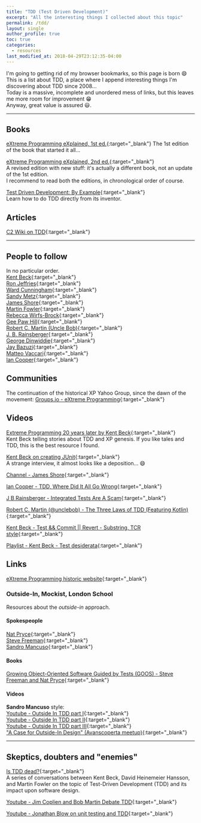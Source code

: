 ```yaml
---
title: "TDD (Test Driven Development)"
excerpt: "All the interesting things I collected about this topic"
permalink: /tdd/
layout: single
author_profile: true
toc: true
categories:
  - resources
last_modified_at: 2018-04-29T23:12:35-04:00
---
```

I'm going to getting rid of my browser bookmarks, so this page is born :smile:   
This is a list about TDD, a place where I append interesting things I'm discovering about TDD since 2008...  
Today is a massive, incomplete and unordered mess of links, but this leaves me more room for improvement :grin:  
Anyway, great value is assured :smiley:.  

---
## Books
[eXtreme Programming eXplained, 1st ed.](https://www.goodreads.com/book/show/1001606.eXtreme_Programming_eXplained_){:target="_blank"}  
The 1st edition of the book that started it all...  

[eXtreme Programming eXplained, 2nd ed.](https://www.goodreads.com/book/show/67833.Extreme_Programming_Explained){:target="_blank"}  
A revised edition with new stuff: it's actually a different book, not an update of the 1st edition.  
I recommend to read both the editions, in chronological order of course.  

[Test Driven Development: By Example](https://www.goodreads.com/book/show/387190.Test_Driven_Development){:target="_blank"}  
Learn how to do TDD directly from its inventor.  


## Articles
[C2 Wiki on TDD](https://wiki.c2.com/?TestDrivenDevelopment){:target="_blank"}  

---
## People to follow
In no particular order.  
[Kent Beck](https://twitter.com/KentBeck){:target="_blank"}  
[Ron Jeffries](https://ronjeffries.com/){:target="_blank"}  
[Ward Cunningham](https://wiki.c2.com/?WardCunningham){:target="_blank"}  
[Sandy Metz](https://sandimetz.com/){:target="_blank"}  
[James Shore](https://www.jamesshore.com/){:target="_blank"}  
[Martin Fowler](https://martinfowler.com/){:target="_blank"}  
[Rebecca Wirfs-Brock](http://www.wirfs-brock.com/blog/){:target="_blank"}  
[Gee Paw Hill](https://www.geepawhill.org/){:target="_blank"}  
[Robert C. Martin (Uncle Bob)](https://twitter.com/unclebobmartin){:target="_blank"}  
[J. B. Rainsberger](https://www.jbrains.ca/){:target="_blank"}  
[George Dinwiddie](http://blog.gdinwiddie.com/){:target="_blank"}  
[Jay Bazuzi](http://jay.bazuzi.com/){:target="_blank"}  
[Matteo Vaccari](https://twitter.com/xpmatteo){:target="_blank"}  
[Ian Cooper](https://twitter.com/ICooper){:target="_blank"}  


## Communities
The continuation of the historical XP Yahoo Group, since the dawn of the movement: 
[Groups.io - eXtreme Programming](https://groups.io/g/extremeprogramming/){:target="_blank"}  


## <i class="fas fa-video"></i> Videos
[<i class="fab fa-youtube"></i> Extreme Programming 20 years later by Kent Beck](https://www.youtube.com/watch?v=cGuTmOUdFbo){:target="_blank"}  
Kent Beck telling stories about TDD and XP genesis. If you like tales and TDD, this is the best resource I found.  

[<i class="fab fa-youtube"></i> Kent Beck on creating JUnit](https://www.youtube.com/watch?v=1zaCvLVU70o){:target="_blank"}  
A strange interview, it almost looks like a deposition... :smile:  

[<i class="fab fa-youtube"></i> Channel - James Shore](https://www.youtube.com/channel/UCMDg-RTfD384BAUw_Eq2hIg){:target="_blank"}  

[<i class="fab fa-youtube"></i> Ian Cooper - TDD, Where Did It All Go Wrong](https://www.youtube.com/watch?v=EZ05e7EMOLM){:target="_blank"}  

[<i class="fab fa-youtube"></i> J B Rainsberger - Integrated Tests Are A Scam](https://www.youtube.com/watch?v=VDfX44fZoMc){:target="_blank"}  

[<i class="fab fa-youtube"></i> Robert C. Martin (@unclebob) - The Three Laws of TDD (Featuring Kotlin)](https://www.youtube.com/watch?v=qkblc5WRn-U){:target="_blank"}  

[<i class="fab fa-youtube"></i> Kent Beck - Test && Commit \|\| Revert - Substring, TCR style](https://www.youtube.com/watch?v=ZrHBVTCbcE0){:target="_blank"}  

[<i class="fab fa-youtube"></i> Playlist - Kent Beck - Test desiderata](https://www.youtube.com/playlist?list=PLlmVY7qtgT_lkbrk9iZNizp978mVzpBKl){:target="_blank"}  


## Links
[eXtreme Programming historic website](http://www.extremeprogramming.org/){:target="_blank"}


### Outside-In, Mockist, London School
Resources about the _outside-in_ approach.  

#### Spokespeople
[Nat Pryce](http://www.natpryce.com/bio.html){:target="_blank"}  
[Steve Freeman](https://twitter.com/sf105){:target="_blank"}  
[Sandro Mancuso](https://codurance.com/publications/author/sandro-mancuso/){:target="_blank"}  

#### Books
[Growing Object-Oriented Software Guided by Tests (GOOS) - Steve Freeman and Nat Pryce](http://www.growing-object-oriented-software.com/){:target="_blank"}  


#### Videos
**Sandro Mancuso** style:   
[Youtube - Outside In TDD part I](https://www.youtube.com/watch?v=XHnuMjah6ps){:target="_blank"}  
[Youtube - Outside In TDD part II](https://www.youtube.com/watch?v=gs0rqDdz3ko){:target="_blank"}  
[Youtube - Outside In TDD part III](https://www.youtube.com/watch?v=R9OAt9AOrzI){:target="_blank"}  
["A Case for Outside-In Design" (Avanscoperta meetup)](https://www.youtube.com/watch?v=8a9k-aX345U){:target="_blank"}  




---
## Skeptics, doubters and "enemies"
[Is TDD dead?](https://martinfowler.com/articles/is-tdd-dead/){:target="_blank"}  
A series of conversations between Kent Beck, David Heinemeier Hansson, and Martin Fowler 
on the topic of Test-Driven Development (TDD) and its impact upon software design.  

[Youtube - Jim Coplien and Bob Martin Debate TDD](https://www.youtube.com/watch?v=KtHQGs3zFAM){:target="_blank"}  

[Youtube - Jonathan Blow on unit testing and TDD](https://www.youtube.com/watch?v=21JlBOxgGwY){:target="_blank"}  

